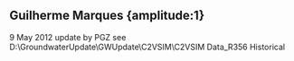 ## Guilherme Marques {amplitude:1} 
9 May 2012 update by PGZ see D:\GroundwaterUpdate\GWUpdate\C2VSIM\C2VSIM Data_R356 Historical
